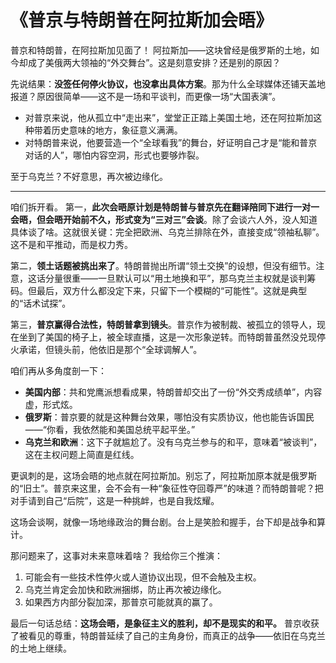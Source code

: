 # 《普京与特朗普在阿拉斯加会晤》

普京和特朗普，在阿拉斯加见面了！
阿拉斯加——这块曾经是俄罗斯的土地，如今却成了美俄两大领袖的“外交舞台”。这是刻意安排？还是别的原因？

先说结果：**没签任何停火协议，也没拿出具体方案**。那为什么全球媒体还铺天盖地报道？原因很简单——这不是一场和平谈判，而更像一场“大国表演”。

* 对普京来说，他从孤立中“走出来”，堂堂正正踏上美国土地，还在阿拉斯加这种带着历史意味的地方，象征意义满满。
* 对特朗普来说，他要营造一个“全球看我”的舞台，好证明自己才是“能和普京对话的人”，哪怕内容空洞，形式也要够炸裂。

至于乌克兰？不好意思，再次被边缘化。

---

咱们拆开看。
第一，**此次会晤原计划是特朗普与普京先在翻译陪同下进行一对一会晤，但会晤开始前不久，形式变为“三对三”会谈**。除了会谈六人外，没人知道具体谈了啥。这就很关键：完全把欧洲、乌克兰排除在外，直接变成“领袖私聊”。这不是和平推动，而是权力秀。

第二，**领土话题被挑出来了**。特朗普抛出所谓“领土交换”的设想，但没有细节。注意，这话分量很重——一旦默认可以“用土地换和平”，那乌克兰主权就是谈判筹码。但最后，双方什么都没定下来，只留下一个模糊的“可能性”。这就是典型的“话术试探”。

第三，**普京赢得合法性，特朗普拿到镜头**。普京作为被制裁、被孤立的领导人，现在坐到了美国的椅子上，被全球直播，这是一次形象逆转。而特朗普虽然没兑现停火承诺，但镜头前，他依旧是那个“全球调解人”。


咱们再从多角度剖一下：

* **美国内部**：共和党鹰派想看成果，特朗普却交出了一份“外交秀成绩单”，内容虚，形式炫。
* **俄罗斯**：普京要的就是这种舞台效果，哪怕没有实质协议，他也能告诉国民——“你看，我依然能和美国总统平起平坐。”
* **乌克兰和欧洲**：这下子就尴尬了。没有乌克兰参与的和平，意味着“被谈判”，这在主权问题上简直是红线。


更讽刺的是，这场会晤的地点就在阿拉斯加。别忘了，阿拉斯加原本就是俄罗斯的“旧土”。普京来这里，会不会有一种“象征性夺回尊严”的味道？而特朗普呢？把对手请到自己“后院”，这是一种挑衅，也是自我炫耀。

这场会谈啊，就像一场地缘政治的舞台剧。台上是笑脸和握手，台下却是战争和算计。


那问题来了，这事对未来意味着啥？
我给你三个推演：

1. 可能会有一些技术性停火或人道协议出现，但不会触及主权。
2. 乌克兰肯定会加快和欧洲捆绑，防止再次被边缘化。
3. 如果西方内部分裂加深，那普京可能就真的赢了。


最后一句话总结：**这场会晤，是象征主义的胜利，却不是现实的和平。**
普京收获了被看见的尊重，特朗普延续了自己的主角身份，而真正的战争——依旧在乌克兰的土地上继续。
